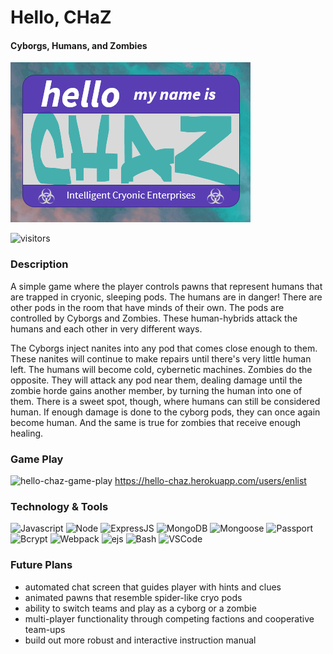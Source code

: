 # Hello, CHaZ

#### Cyborgs, Humans, and Zombies

![hello-chaz-name-tag](public/assets/images/chaz-name-tag.png)

![visitors](https://visitor-badge.glitch.me/badge?page_id=page.id)

### Description

A simple game where the player controls pawns that represent humans that are trapped in cryonic, sleeping pods. The humans are in danger! There are other pods in the room that have minds of their own. The pods are controlled by Cyborgs and Zombies. These human-hybrids attack the humans and each other in very different ways.

The Cyborgs inject nanites into any pod that comes close enough to them. These nanites will continue to make repairs until there's very little human left. The humans will become cold, cybernetic machines.
Zombies do the opposite. They will attack any pod near them, dealing damage until the zombie horde gains another member, by turning the human into one of them. There is a sweet spot, though, where humans can still be considered human. If enough damage is done to the cyborg pods, they can once again become human. And the same is true for zombies that receive enough healing.

### Game Play

![hello-chaz-game-play](public/assets/images/hello-chaz-gameplay.gif)
https://hello-chaz.herokuapp.com/users/enlist

### Technology & Tools

![Javascript](https://img.shields.io/badge/Code-Javascript-informational?style=flat&logo=Javascript&logoColor=white&color=7c11f7) ![Node](https://img.shields.io/badge/Code-Node-informational?style=flat&logo=Node.js&logoColor=white&color=7c11f7) ![ExpressJS](https://img.shields.io/badge/Code-ExpressJS-informational?style=flat&logo=Express&logoColor=white&color=7c11f7) ![MongoDB](https://img.shields.io/badge/Code-MongoDB-informational?style=flat&logo=MongoDB&logoColor=white&color=7c11f7) ![Mongoose](https://img.shields.io/badge/Code-Mongoose-informational?style=flat&logo=Mongoose&logoColor=white&color=7c11f7) ![Passport](https://img.shields.io/badge/Code-Passport-informational?style=flat&logo=Passport&logoColor=white&color=7c11f7) ![Bcrypt](https://img.shields.io/badge/Code-Bcrypt-informational?style=flat&logo=Bcrypt&logoColor=white&color=7c11f7) ![Webpack](https://img.shields.io/badge/Code-Webpack-informational?style=flat&logo=Webpack&logoColor=white&color=7c11f7) ![ejs](https://img.shields.io/badge/Code-ejs-informational?style=flat&logo=embedded-javascript&logoColor=white&color=7c11f7) ![Bash](https://img.shields.io/badge/Shell-Bash-informational?style=flat&logo=GNU-Bash&logoColor=white&color=7c11f7) ![VSCode](https://img.shields.io/badge/Editor-VSCode-informational?style=flat&logo=visual-studio-code&logoColor=white&color=7c11f7)

### Future Plans

- automated chat screen that guides player with hints and clues
- animated pawns that resemble spider-like cryo pods
- ability to switch teams and play as a cyborg or a zombie
- multi-player functionality through competing factions and cooperative team-ups
- build out more robust and interactive instruction manual
